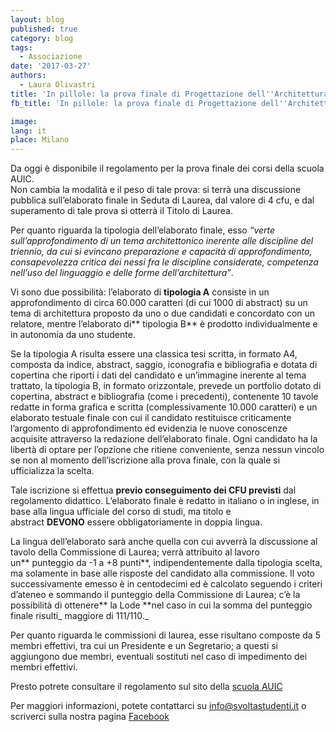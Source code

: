 ```yaml
---
layout: blog
published: true
category: blog
tags:
  - Associazione
date: '2017-03-27'
authors:
  - Laura Olivastri
title: 'In pillole: la prova finale di Progettazione dell''Architettura'
fb_title: 'In pillole: la prova finale di Progettazione dell''Architettura'

image: 
lang: it
place: Milano
---
```


Da oggi è disponibile il regolamento per la prova finale dei corsi della scuola AUIC.  
Non cambia la modalità e il peso di tale prova: si terrà una discussione pubblica sull’elaborato finale in Seduta di Laurea, dal valore di 4 cfu, e dal superamento di tale prova si otterrà il Titolo di Laurea.

Per quanto riguarda la tipologia dell’elaborato finale, esso _“verte sull’approfondimento di un tema architettonico inerente alle discipline del triennio, da cui si evincano preparazione e capacità di approfondimento, consapevolezza critica dei nessi fra le discipline considerate, competenza nell’uso del linguaggio e delle forme dell’architettura”_.

Vi sono due possibilità: l’elaborato di **tipologia A** consiste in un approfondimento di circa 60.000 caratteri (di cui 1000 di abstract) su un tema di architettura proposto da uno o due candidati e concordato con un relatore, mentre l’elaborato di** tipologia B** è prodotto individualmente e in autonomia da uno studente.

Se la tipologia A risulta essere una classica tesi scritta, in formato A4, composta da indice, abstract, saggio, iconografia e bibliografia e dotata di copertina che riporti i dati del candidato e un’immagine inerente al tema trattato, la tipologia B, in formato orizzontale, prevede un portfolio dotato di copertina, abstract e bibliografia (come i precedenti), contenente 10 tavole redatte in forma grafica e scritta (complessivamente 10.000 caratteri) e un elaborato testuale finale con cui il candidato restituisce criticamente l’argomento di approfondimento ed evidenzia le nuove conoscenze acquisite attraverso la redazione dell’elaborato finale. Ogni candidato ha la libertà di optare per l’opzione che ritiene conveniente, senza nessun vincolo se non al momento dell’iscrizione alla prova finale, con la quale si ufficializza la scelta.

Tale iscrizione si effettua **previo conseguimento dei CFU previsti** dal regolamento didattico. L’elaborato finale è redatto in italiano o in inglese, in base alla lingua ufficiale del corso di studi, ma titolo e abstract **DEVONO** essere obbligatoriamente in doppia lingua.

La lingua dell’elaborato sarà anche quella con cui avverrà la discussione al tavolo della Commissione di Laurea; verrà attribuito al lavoro un** punteggio da -1 a +8 punti**, indipendentemente dalla tipologia scelta, ma solamente in base alle risposte del candidato alla commissione. Il voto successivamente emesso è in centodecimi ed è calcolato seguendo i criteri d’ateneo e sommando il punteggio della Commissione di Laurea; c’è la possibilità di ottenere** la Lode **nel caso in cui la somma del punteggio finale risulti_ maggiore di 111/110._

Per quanto riguarda le commissioni di laurea, esse risultano composte da 5 membri effettivi, tra cui un Presidente e un Segretario; a questi si aggiungono due membri, eventuali sostituti nel caso di impedimento dei membri effettivi.

Presto potrete consultare il regolamento sul sito della [scuola AUIC](http://http//www.auic.polimi.it/)

Per maggiori informazioni, potete contattarci su info@svoltastudenti.it o scriverci sulla nostra pagina [Facebook](https://www.facebook.com/svoltastudentipolimi/)
